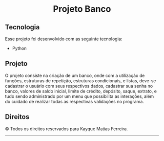 <h1 align="center"> Projeto Banco</h1>



##  Tecnologia

Esse projeto foi desenvolvido com as seguinte tecnologia:

- Python

##  Projeto

O projeto consiste na criação de um banco, onde com a utilização de funções, estruturas de repetição, estruturas condicionais, e listas, deve-se cadastrar o usuário com seus respectivos dados, cadastrar sua senha no banco, valores de saldo inicial, limite de crédito, depósito, saque, extrato, e tudo sendo administrado por um menu que possibilita as interações, além do cuidado de realizar todas as respectivas validações no programa.


## Direitos

© Todos os direitos reservados para Kayque Matias Ferreira.

---
